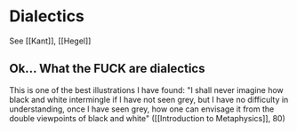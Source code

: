 # Dialectics
See [[Kant]], [[Hegel]]

## Ok... What the FUCK are dialectics

This is one of the best illustrations I have found:
"I shall never imagine how black and white intermingle if I have not seen grey, but I have no difficulty in understanding, once I have seen grey,  how one can envisage it from the double viewpoints of black and white" ([[Introduction to Metaphysics]], 80)
